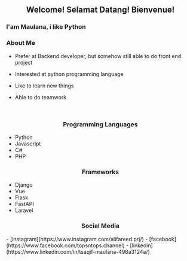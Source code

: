 <h2 align="center"> Welcome! Selamat Datang! Bienvenue! </h2>
<h3> I'am Maulana, i like Python </h3>

<h3 align="left">About Me</h3>

- Prefer at Backend developer, but somehow still able to do front end project

- Interested at python programming language

- Like to learn new things

- Able to do teamwork

<br>

<h3 align="center"> Programming Languages </h3>

 - Python
 - Javascript
 - C#
 - PHP
 
<h3 align="center"> Frameworks </h3>

- Django
- Vue
- Flask
- FastAPI
- Laravel

<h3 align="center"> Social Media </h3>
 - [instagram](https://www.instagram.com/alifareed.prj/)
 - [facebook](https://www.facebook.com/topsntops.channel)
 - [linkedin](https://www.linkedin.com/in/tsaqif-maulana-498a3124a/)

